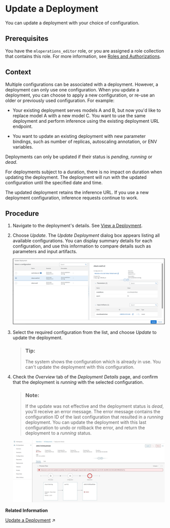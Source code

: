<!-- loiobce2b163171b416d9cca0de55b7cc507 -->

# Update a Deployment

You can update a deployment with your choice of configuration.



<a name="loiobce2b163171b416d9cca0de55b7cc507__prereq_b54_nld_gab"/>

## Prerequisites

You have the `mloperations_editor` role, or you are assigned a role collection that contains this role. For more information, see [Roles and Authorizations](roles-and-authorizations-4ef8499.md).



## Context

Multiple configurations can be associated with a deployment. However, a deployment can only use one configuration. When you update a deployment, you can choose to apply a new configuration, or re-use an older or previously used configuration. For example:

-   Your existing deployment serves models A and B, but now you'd like to replace model A with a new model C. You want to use the same deployment and perform inference using the existing deployment URL endpoint.

-   You want to update an existing deployment with new parameter bindings, such as number of replicas, autoscaling annotation, or ENV variables.


Deployments can only be updated if their status is *pending*, *running* or *dead*.

For deployments subject to a duration, there is no impact on duration when updating the deployment. The deployment will run with the updated configuration until the specified date and time.

The updated deployment retains the inference URL. If you use a new deployment configuration, inference requests continue to work.



## Procedure

1.  Navigate to the deployment's details. See [View a Deployment](view-a-deployment-d6f793e.md).

2.  Choose *Update*. The *Update Deployment* dialog box appears listing all available configurations. You can display summary details for each configuration, and use this information to compare details such as parameters and input artifacts.

    ![Update Deployment dialog with available configurations listed for selection.](images/Image_AIL_MLOps_Deployment_Update_2_6b11be0.png)

3.  Select the required configuration from the list, and choose *Update* to update the deployment.

    > ### Tip:  
    > The system shows the configuration which is already in use. You can't update the deployment with this configuration.

4.  Check the *Overview* tab of the *Deployment Details* page, and confirm that the deployment is *running* with the selected configuration.

    > ### Note:  
    > If the update was not effective and the deployment status is *dead*, you'll receive an error message. The error message contains the configuration ID of the last configuration that resulted in a *running* deployment. You can update the deployment with this last configuration to undo or rollback the error, and return the deployment to a *running* status.

    ![Deployment with a dead status and an error message containing the last running configuration.](images/Image_AIL_MLOps_Deployment_Update_Error_ea6de0a.jpg)


**Related Information**  


[Update a Deployment](https://help.sap.com/viewer/2d6c5984063c40a59eda62f4a9135bee/CLOUD/en-US/9789ddda860e4056b12efa892e6e4e1b.html "You can update a deployment with a new configuration while retaining the inference URL.") :arrow_upper_right:

